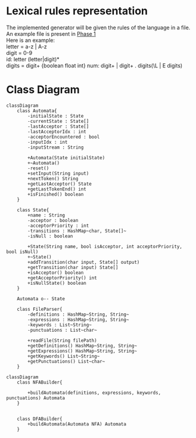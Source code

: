 # Lexical rules representation
The implemented generator will be given the rules of the language in a file. An example file is present in [Phase 1](./Phase%201.pdf)  
Here is an example:  
letter = a-z | A-z  
digit = 0-9  
id: letter (letter|digit)*  
digits = digit+
{boolean float int}
num: digit+ | digit+ . digits(\L | E digits)


# Class Diagram

```mermaid
classDiagram
	class Automata{
		-initialState : State
		-currentState : State[]
		-lastAcceptor : State[]
		-lastAcceptorIdx : int
		-acceptorEncountered : bool
		-inputIdx : int
		-inputStream : String

		+Automata(State initialState)
		+~Automata()
		-reset()
		+setInput(String input)
		+nextToken() String
		+getLastAcceptor() State
		+getLastTokenEnd() int
		+isFinished() boolean
	}
	
	class State{
		+name : String
		-acceptor : boolean
		-acceptorPriority : int
		-transitions : HashMap~char, State[]~
		-isNull : boolean

		+State(String name, bool isAcceptor, int acceptorPriority, bool isNull)
		+~State()
		+addTransition(char input, State[] output)
		+getTransition(char input) State[]
		+isAcceptor() boolean
		+getAcceptorPriority() int
		+isNullState() boolean
	}

	Automata o-- State
	
	class FileParser{
		-definitions : HashMap~String, String~
		-expressions : HashMap~String, String~
		-keywords : List~String~
		-punctuations : List~char~

		+readFile(String filePath)
		+getDefinitions() HashMap~String, String~
		+getExpressions() HashMap~String, String~
		+getKeywords() List~String~
		+getPunctuations() List~char~
	}

```


```mermaid
classDiagram
	class NFABuilder{

		+buildAutomata(definitions, expressions, keywords, punctuations) Automata
	}


	class DFABuilder{
		+buildAutomata(Automata NFA) Automata
	}


```